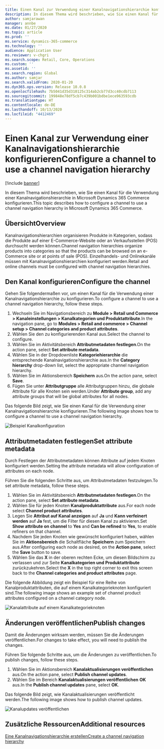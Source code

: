 ```yaml
---
title: Einen Kanal zur Verwendung einer Kanalnavigationshierarchie konfigurieren
description: In diesem Thema wird beschrieben, wie Sie einen Kanal für die Verwendung einer Kanalnavigationshierarchie in Microsoft Dynamics 365 Commerce konfigurieren.
author: samjarawan
manager: annbe
ms.date: 01/27/2020
ms.topic: article
ms.prod: ''
ms.service: dynamics-365-commerce
ms.technology: ''
audience: Application User
ms.reviewer: v-chgri
ms.search.scope: Retail, Core, Operations
ms.custom: ''
ms.assetid: ''
ms.search.region: Global
ms.author: samjar
ms.search.validFrom: 2020-01-20
ms.dyn365.ops.version: Release 10.0.8
ms.openlocfilehash: 7b5041d35d310125c314ab2cb77d3cc40cdb7113
ms.sourcegitcommit: 199848e78df5cb7c439b001bdbe1ece963593cdb
ms.translationtype: HT
ms.contentlocale: de-DE
ms.lasthandoff: 10/13/2020
ms.locfileid: "4412469"
---
```

# <a name="configure-a-channel-to-use-a-channel-navigation-hierarchy"></a><span data-ttu-id="a3372-103">Einen Kanal zur Verwendung einer Kanalnavigationshierarchie konfigurieren</span><span class="sxs-lookup"><span data-stu-id="a3372-103">Configure a channel to use a channel navigation hierarchy</span></span>


[!include [banner](includes/banner.md)]

<span data-ttu-id="a3372-104">In diesem Thema wird beschrieben, wie Sie einen Kanal für die Verwendung einer Kanalnavigationshierarchie in Microsoft Dynamics 365 Commerce konfigurieren.</span><span class="sxs-lookup"><span data-stu-id="a3372-104">This topic describes how to configure a channel to use a channel navigation hierarchy in Microsoft Dynamics 365 Commerce.</span></span>

## <a name="overview"></a><span data-ttu-id="a3372-105">Übersicht</span><span class="sxs-lookup"><span data-stu-id="a3372-105">Overview</span></span>

<span data-ttu-id="a3372-106">Kanalnavigationshierarchien organisieren Produkte in Kategorien, sodass die Produkte auf einer E-Commerce-Website oder an Verkaufsstellen (POS) durchsucht werden können.</span><span class="sxs-lookup"><span data-stu-id="a3372-106">Channel navigation hierarchies organize products into categories so that the products can be browsed on an e-Commerce site or at points of sale (POS).</span></span> <span data-ttu-id="a3372-107">Einzelhandels- und Onlinekanäle müssen mit Kanalnavigationshierarchien konfiguriert werden.</span><span class="sxs-lookup"><span data-stu-id="a3372-107">Retail and online channels must be configured with channel navigation hierarchies.</span></span>

## <a name="configure-the-channel"></a><span data-ttu-id="a3372-108">Den Kanal konfigurieren</span><span class="sxs-lookup"><span data-stu-id="a3372-108">Configure the channel</span></span>

<span data-ttu-id="a3372-109">Gehen Sie folgendermaßen vor, um einen Kanal für die Verwendung einer Kanalnavigationshierarchie zu konfigurieren.</span><span class="sxs-lookup"><span data-stu-id="a3372-109">To configure a channel to use a channel navigation hierarchy, follow these steps.</span></span>

1. <span data-ttu-id="a3372-110">Wechseln Sie im Navigationsbereich zu **Module \> Retail und Commerce \> Kanaleinstellungen \> Kanalkategorien und Produktattribute**.</span><span class="sxs-lookup"><span data-stu-id="a3372-110">In the navigation pane, go to **Modules \> Retail and commerce \> Channel setup \> Channel categories and product attributes**.</span></span>
1. <span data-ttu-id="a3372-111">Wählen Sie den zu konfigurierenden Kanal aus.</span><span class="sxs-lookup"><span data-stu-id="a3372-111">Select the channel to configure.</span></span>
1. <span data-ttu-id="a3372-112">Wählen Sie im Aktivitätsbereich **Attributmetadaten festlegen**.</span><span class="sxs-lookup"><span data-stu-id="a3372-112">On the action pane, select **Set attribute metadata**.</span></span>
1. <span data-ttu-id="a3372-113">Wählen Sie in der Dropdownliste **Kategoriehierarchie** die entsprechende Kanalnavigationshierarchie aus.</span><span class="sxs-lookup"><span data-stu-id="a3372-113">In the **Category hierarchy** drop-down list, select the appropriate channel navigation hierarchy.</span></span>
1. <span data-ttu-id="a3372-114">Wählen Sie im Aktionsbereich **Speichern** aus.</span><span class="sxs-lookup"><span data-stu-id="a3372-114">On the action pane, select **Save**.</span></span>
1. <span data-ttu-id="a3372-115">Fügen Sie unter **Attributgruppe** alle Attributgruppen hinzu, die globale Attribute für alle Knoten sein werden.</span><span class="sxs-lookup"><span data-stu-id="a3372-115">Under **Attribute group**, add any attribute groups that will be global attributes for all nodes.</span></span>

<span data-ttu-id="a3372-116">Das folgende Bild zeigt, wie Sie einen Kanal für die Verwendung einer Kanalnavigationshierarchie konfigurieren.</span><span class="sxs-lookup"><span data-stu-id="a3372-116">The following image shows how to configure a channel to use a channel navigation hierarchy.</span></span>

![Beispiel Kanalkonfiguration](media/configure-channel-hierarchy-1.png)

## <a name="set-attribute-metadata"></a><span data-ttu-id="a3372-118">Attributmetadaten festlegen</span><span class="sxs-lookup"><span data-stu-id="a3372-118">Set attribute metadata</span></span>

<span data-ttu-id="a3372-119">Durch Festlegen der Attributmetadaten können Attribute auf jedem Knoten konfiguriert werden.</span><span class="sxs-lookup"><span data-stu-id="a3372-119">Setting the attribute metadata will allow configuration of attributes on each node.</span></span>

<span data-ttu-id="a3372-120">Führen Sie die folgenden Schritte aus, um Attributmetadaten festzulegen.</span><span class="sxs-lookup"><span data-stu-id="a3372-120">To set attribute metadata, follow these steps.</span></span>

1. <span data-ttu-id="a3372-121">Wählen Sie im Aktivitätsbereich **Attributmetadaten festlegen**.</span><span class="sxs-lookup"><span data-stu-id="a3372-121">On the action pane, select **Set attribute metadata**.</span></span>
1. <span data-ttu-id="a3372-122">Wählen Sie für jeden Knoten **Kanalproduktattribute** aus.</span><span class="sxs-lookup"><span data-stu-id="a3372-122">For each node select **Channel product attributes**.</span></span>
1. <span data-ttu-id="a3372-123">Legen Sie **Attribut auf Kanal anzeigen** auf **Ja** und **Kann verfeinert werden** auf **Ja** fest, um die Filter für diesen Kanal zu aktivieren.</span><span class="sxs-lookup"><span data-stu-id="a3372-123">Set **Show attribute on channel** to **Yes** and **Can be refined** to **Yes**, to enable refiners on that channel.</span></span>
1. <span data-ttu-id="a3372-124">Nachdem Sie jeden Knoten wie gewünscht konfiguriert haben, wählen Sie im **Aktionsbereich** die Schaltfläche **Speichern** zum Speichern aus.</span><span class="sxs-lookup"><span data-stu-id="a3372-124">After configuring each node as desired, on the **Action pane**, select the **Save** button to save.</span></span>
1. <span data-ttu-id="a3372-125">Wählen Sie das **X** in der oberen rechten Ecke, um diesen Bildschirm zu verlassen und zur Seite **Kanalkategorien und Produktattribute** zurückzukehren.</span><span class="sxs-lookup"><span data-stu-id="a3372-125">Select the **X** in the top right corner to exit this screen back to the **Channel categories and product attributes** page.</span></span>

<span data-ttu-id="a3372-126">Die folgende Abbildung zeigt ein Beispiel für eine Reihe von Kanalproduktattributen, die auf einem Kanalkategorieknoten konfiguriert sind.</span><span class="sxs-lookup"><span data-stu-id="a3372-126">The following image shows an example set of channel product attributes configured on a channel category node.</span></span>

![Kanalattribute auf einem Kanalkategorieknoten](media/configure-channel-hierarchy-2.png)

## <a name="publish-changes"></a><span data-ttu-id="a3372-128">Änderungen veröffentlichen</span><span class="sxs-lookup"><span data-stu-id="a3372-128">Publish changes</span></span>

<span data-ttu-id="a3372-129">Damit die Änderungen wirksam werden, müssen Sie die Änderungen veröffentlichen.</span><span class="sxs-lookup"><span data-stu-id="a3372-129">For changes to take effect, you will need to publish the changes.</span></span>

<span data-ttu-id="a3372-130">Führen Sie folgende Schritte aus, um die Änderungen zu veröffentlichen.</span><span class="sxs-lookup"><span data-stu-id="a3372-130">To publish changes, follow these steps.</span></span>

1. <span data-ttu-id="a3372-131">Wählen Sie im Aktionsbereich **Kanalaktualisierungen veröffentlichen** aus.</span><span class="sxs-lookup"><span data-stu-id="a3372-131">On the action pane, select **Publish channel updates**.</span></span>
1. <span data-ttu-id="a3372-132">Wählen Sie im Bereich **Kanalaktualisierungen veröffentlichen** **OK** aus.</span><span class="sxs-lookup"><span data-stu-id="a3372-132">In the **Publish channel updates** pane, select **OK**.</span></span>

<span data-ttu-id="a3372-133">Das folgende Bild zeigt, wie Kanalaktualisierungen veröffentlicht werden.</span><span class="sxs-lookup"><span data-stu-id="a3372-133">The following image shows how to publish channel updates.</span></span>

![Kanalupdates veröffentlichen](media/configure-channel-hierarchy-3.png)

## <a name="additional-resources"></a><span data-ttu-id="a3372-135">Zusätzliche Ressourcen</span><span class="sxs-lookup"><span data-stu-id="a3372-135">Additional resources</span></span>

[<span data-ttu-id="a3372-136">Eine Kanalnavigationshierarchie erstellen</span><span class="sxs-lookup"><span data-stu-id="a3372-136">Create a channel navigation hierarchy</span></span>](create-channel-hierarchy.md)


